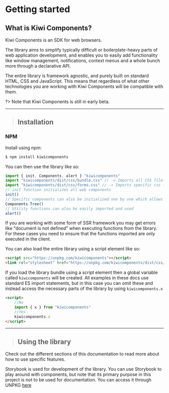 # Getting started

## What is Kiwi Components?

Kiwi Components is an SDK for web browsers.

The library aims to simplify typically difficult or boilerplate-heavy parts of web application development, and enables you to easily add functionality like window management, notifications, context menus and a whole bunch more through a declarative API.

The entire library is framework agnostic, and purely built on standard HTML, CSS and JavaScript. This means that regardless of what other technologies you are working with Kiwi Components will be compatible with them.

?> Note that Kiwi Components is still in early beta.

---

> ## Installation

### NPM

Install using npm:

```bash
$ npm install kiwicomponents
```

You can then use the library like so:

```javascript
import { init, Components, alert } "kiwicomponents"
import "kiwicomponents/dist/css/bundle.css" // -> Imports all CSS file(s)
import "kiwicomponents/dist/css/forms.css" // -> Imports specific css file only
// init function initializes all web components
init()
// Specific components can also be initialized one by one which allows for tree shaking
Components.Tree()
// Utility functions can also be easily imported and used
alert()
```

If you are working with some form of SSR framework you may get errors like "document is not defined" when executing functions from the library. For these cases you need to ensure that the functions imported are only executed in the client.

You can also load the entire library using a script element like so:

```html
<script src="https://unpkg.com/kiwicomponents"></script>
<link rel="stylesheet" href="https://unpkg.com/kiwicomponents/dist/css/bundle.css">
```

If you load the library bundle using a script element then a global variable called `kiwicomponents` will be created. All examples in these docs use standard ES import statements, but in this case you can omit these and instead access the necessary parts of the library by using `kiwicomponents.x`

```html
<script>
	//No
	import { x } from "kiwicomponents"
	//Yes
	kiwicomponents.x
</script>
```

---

> ## Using the library

Check out the different sections of this documentation to read more about how to use specific features.

Storybook is used for development of the library. You can use Storybook to play around with components, but note that its primary purpose in this project is not to be used for documentation. You can access it through UNPKG [here](https://www.unpkg.com/kiwicomponents/dist/storybook/index.html) 